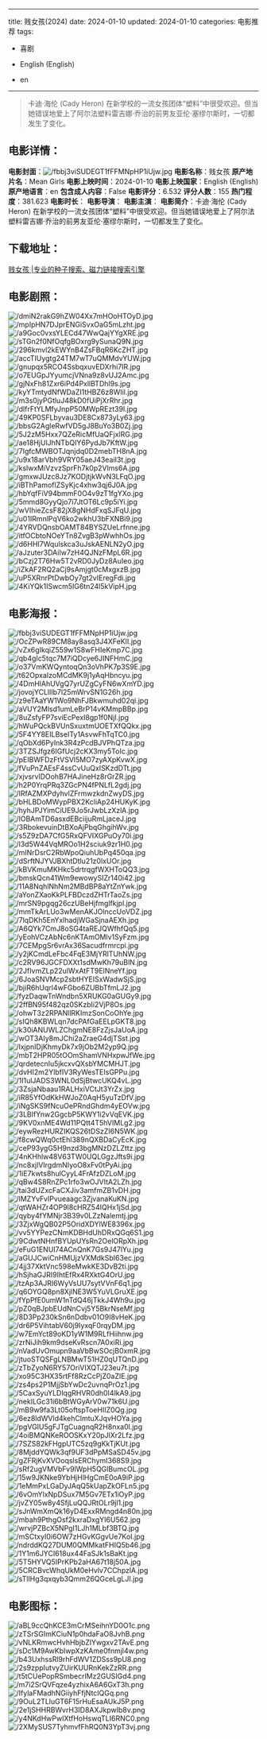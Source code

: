 
---
title: 贱女孩(2024)
date: 2024-01-10
updated: 2024-01-10
categories: 电影推荐
tags:
- 喜剧

- English (English)
- en
---


> 卡迪·海伦 (Cady Heron) 在新学校的一流女孩团体“塑料”中很受欢迎。但当她错误地爱上了阿尔法塑料雷吉娜·乔治的前男友亚伦·塞缪尔斯时，一切都发生了变化。

## **电影详情**：

**电影封面**：<img src="https://image.tmdb.org/t/p/w200/fbbj3viSUDEGT1fFFMNpHP1iUjw.jpg" alt="/fbbj3viSUDEGT1fFFMNpHP1iUjw.jpg" title="/fbbj3viSUDEGT1fFFMNpHP1iUjw.jpg">
**电影名称**：贱女孩
**原产地片名**：Mean Girls
**电影上映时间**：2024-01-10
**电影上映国家**：English (English)
**原产地语言**：en
**包含成人内容**：False
**电影评分**：6.532
**评分人数**：155
**热门程度**：381.623
**电影时长**：
**电影导演**：
**电影主演**：
**电影简介**：卡迪·海伦 (Cady Heron) 在新学校的一流女孩团体“塑料”中很受欢迎。但当她错误地爱上了阿尔法塑料雷吉娜·乔治的前男友亚伦·塞缪尔斯时，一切都发生了变化。

## **下载地址**：
[贱女孩 |专业的种子搜索、磁力链接搜索引擎](https://movie.amd794.com:2083/?search=Mean%20Girls&ordering=&mode=match_phrase&page_size=10&page=1)
 

## **电影剧照**：
<img src="https://image.tmdb.org/t/p/original/dmiN2rakG9hZW04Xx7mHOoHTOyD.jpg" alt="/dmiN2rakG9hZW04Xx7mHOoHTOyD.jpg" title="/dmiN2rakG9hZW04Xx7mHOoHTOyD.jpg"><img src="https://image.tmdb.org/t/p/original/mpIpHN7DJprENGiSvxOaG5mLzht.jpg" alt="/mpIpHN7DJprENGiSvxOaG5mLzht.jpg" title="/mpIpHN7DJprENGiSvxOaG5mLzht.jpg"><img src="https://image.tmdb.org/t/p/original/a9Goc0vxsYLECd47WwQajYYgXRE.jpg" alt="/a9Goc0vxsYLECd47WwQajYYgXRE.jpg" title="/a9Goc0vxsYLECd47WwQajYYgXRE.jpg"><img src="https://image.tmdb.org/t/p/original/sTGn2f0NfOqfgBOxrg9ySunaQ9N.jpg" alt="/sTGn2f0NfOqfgBOxrg9ySunaQ9N.jpg" title="/sTGn2f0NfOqfgBOxrg9ySunaQ9N.jpg"><img src="https://image.tmdb.org/t/p/original/296kmvl2kEWYnB4ZsFBqR6KcZHT.jpg" alt="/296kmvl2kEWYnB4ZsFBqR6KcZHT.jpg" title="/296kmvl2kEWYnB4ZsFBqR6KcZHT.jpg"><img src="https://image.tmdb.org/t/p/original/accTIUygtg24TM7wT7uQMMdvYUW.jpg" alt="/accTIUygtg24TM7wT7uQMMdvYUW.jpg" title="/accTIUygtg24TM7wT7uQMMdvYUW.jpg"><img src="https://image.tmdb.org/t/p/original/gnupqx5RCO4SsbqxuvEDXrhi7IR.jpg" alt="/gnupqx5RCO4SsbqxuvEDXrhi7IR.jpg" title="/gnupqx5RCO4SsbqxuvEDXrhi7IR.jpg"><img src="https://image.tmdb.org/t/p/original/o7EUGpJYyumcjVNna9z8vUJ2Amc.jpg" alt="/o7EUGpJYyumcjVNna9z8vUJ2Amc.jpg" title="/o7EUGpJYyumcjVNna9z8vUJ2Amc.jpg"><img src="https://image.tmdb.org/t/p/original/gjNxFh81Zxr6iPd4PxllBTDhl9s.jpg" alt="/gjNxFh81Zxr6iPd4PxllBTDhl9s.jpg" title="/gjNxFh81Zxr6iPd4PxllBTDhl9s.jpg"><img src="https://image.tmdb.org/t/p/original/kyYTmtydNfWDaZI1tHBZ6z8WIil.jpg" alt="/kyYTmtydNfWDaZI1tHBZ6z8WIil.jpg" title="/kyYTmtydNfWDaZI1tHBZ6z8WIil.jpg"><img src="https://image.tmdb.org/t/p/original/m3s0jyPGtluJ48kD0fUiPjXrRhr.jpg" alt="/m3s0jyPGtluJ48kD0fUiPjXrRhr.jpg" title="/m3s0jyPGtluJ48kD0fUiPjXrRhr.jpg"><img src="https://image.tmdb.org/t/p/original/dlfrFtYLMfyJnpP50MWpREzt39I.jpg" alt="/dlfrFtYLMfyJnpP50MWpREzt39I.jpg" title="/dlfrFtYLMfyJnpP50MWpREzt39I.jpg"><img src="https://image.tmdb.org/t/p/original/49KP0SFLbyvau3DE8Cx873yLy63.jpg" alt="/49KP0SFLbyvau3DE8Cx873yLy63.jpg" title="/49KP0SFLbyvau3DE8Cx873yLy63.jpg"><img src="https://image.tmdb.org/t/p/original/bbsG2AgleRwfVD5gJ8BuYo3B0Zj.jpg" alt="/bbsG2AgleRwfVD5gJ8BuYo3B0Zj.jpg" title="/bbsG2AgleRwfVD5gJ8BuYo3B0Zj.jpg"><img src="https://image.tmdb.org/t/p/original/5J2zM5Hxx7QZeRicMfUaQFjxlRG.jpg" alt="/5J2zM5Hxx7QZeRicMfUaQFjxlRG.jpg" title="/5J2zM5Hxx7QZeRicMfUaQFjxlRG.jpg"><img src="https://image.tmdb.org/t/p/original/ae18HjUlJhNTbQIY6PydJb7KftW.jpg" alt="/ae18HjUlJhNTbQIY6PydJb7KftW.jpg" title="/ae18HjUlJhNTbQIY6PydJb7KftW.jpg"><img src="https://image.tmdb.org/t/p/original/7IgfcMWBOTJqnjdq0D2mebTH8nA.jpg" alt="/7IgfcMWBOTJqnjdq0D2mebTH8nA.jpg" title="/7IgfcMWBOTJqnjdq0D2mebTH8nA.jpg"><img src="https://image.tmdb.org/t/p/original/u9x18arVbh9VRY05aeJ43eaiI3t.jpg" alt="/u9x18arVbh9VRY05aeJ43eaiI3t.jpg" title="/u9x18arVbh9VRY05aeJ43eaiI3t.jpg"><img src="https://image.tmdb.org/t/p/original/kslwxMiVzvzSprFh7k0p2Vlms6A.jpg" alt="/kslwxMiVzvzSprFh7k0p2Vlms6A.jpg" title="/kslwxMiVzvzSprFh7k0p2Vlms6A.jpg"><img src="https://image.tmdb.org/t/p/original/gmxwJUzc8Jz7KODjtjkWvN3LFqO.jpg" alt="/gmxwJUzc8Jz7KODjtjkWvN3LFqO.jpg" title="/gmxwJUzc8Jz7KODjtjkWvN3LFqO.jpg"><img src="https://image.tmdb.org/t/p/original/iBThPamoflZSyKjc4xhw3qj6J0A.jpg" alt="/iBThPamoflZSyKjc4xhw3qj6J0A.jpg" title="/iBThPamoflZSyKjc4xhw3qj6J0A.jpg"><img src="https://image.tmdb.org/t/p/original/hbYqfFiV94bmmF0O4v9zT1fgYXo.jpg" alt="/hbYqfFiV94bmmF0O4v9zT1fgYXo.jpg" title="/hbYqfFiV94bmmF0O4v9zT1fgYXo.jpg"><img src="https://image.tmdb.org/t/p/original/5mmd8GyyQjo7i7JtOT6Lc9p5iYi.jpg" alt="/5mmd8GyyQjo7i7JtOT6Lc9p5iYi.jpg" title="/5mmd8GyyQjo7i7JtOT6Lc9p5iYi.jpg"><img src="https://image.tmdb.org/t/p/original/wVIhieZcsF82jX8gNHdFxqSJFqU.jpg" alt="/wVIhieZcsF82jX8gNHdFxqSJFqU.jpg" title="/wVIhieZcsF82jX8gNHdFxqSJFqU.jpg"><img src="https://image.tmdb.org/t/p/original/u01IRmnlPqV6ko2wkhU3bFXNBi9.jpg" alt="/u01IRmnlPqV6ko2wkhU3bFXNBi9.jpg" title="/u01IRmnlPqV6ko2wkhU3bFXNBi9.jpg"><img src="https://image.tmdb.org/t/p/original/4YRVDQnsbOAMT84BYSZUeLrfnne.jpg" alt="/4YRVDQnsbOAMT84BYSZUeLrfnne.jpg" title="/4YRVDQnsbOAMT84BYSZUeLrfnne.jpg"><img src="https://image.tmdb.org/t/p/original/itfOCbtoNOeYTn8ZvgB3pWwhhOs.jpg" alt="/itfOCbtoNOeYTn8ZvgB3pWwhhOs.jpg" title="/itfOCbtoNOeYTn8ZvgB3pWwhhOs.jpg"><img src="https://image.tmdb.org/t/p/original/d6HHI7Wqulskca3uJskAENLN2yO.jpg" alt="/d6HHI7Wqulskca3uJskAENLN2yO.jpg" title="/d6HHI7Wqulskca3uJskAENLN2yO.jpg"><img src="https://image.tmdb.org/t/p/original/aJzuter3DAiIw7zH4QJNzFMpL6R.jpg" alt="/aJzuter3DAiIw7zH4QJNzFMpL6R.jpg" title="/aJzuter3DAiIw7zH4QJNzFMpL6R.jpg"><img src="https://image.tmdb.org/t/p/original/bCzj2T76Hw5T2vRD0JyDz8AuIeo.jpg" alt="/bCzj2T76Hw5T2vRD0JyDz8AuIeo.jpg" title="/bCzj2T76Hw5T2vRD0JyDz8AuIeo.jpg"><img src="https://image.tmdb.org/t/p/original/iZkAF2RQ2aCj9sAmjgt0cMxgxzB.jpg" alt="/iZkAF2RQ2aCj9sAmjgt0cMxgxzB.jpg" title="/iZkAF2RQ2aCj9sAmjgt0cMxgxzB.jpg"><img src="https://image.tmdb.org/t/p/original/uP5XRnrPtDwbOy7gt2vIEregFdi.jpg" alt="/uP5XRnrPtDwbOy7gt2vIEregFdi.jpg" title="/uP5XRnrPtDwbOy7gt2vIEregFdi.jpg"><img src="https://image.tmdb.org/t/p/original/4KiYQk1ISwcm5IG6tn24l5kVipH.jpg" alt="/4KiYQk1ISwcm5IG6tn24l5kVipH.jpg" title="/4KiYQk1ISwcm5IG6tn24l5kVipH.jpg">

## **电影海报**：
<img src="https://image.tmdb.org/t/p/original/fbbj3viSUDEGT1fFFMNpHP1iUjw.jpg" alt="/fbbj3viSUDEGT1fFFMNpHP1iUjw.jpg" title="/fbbj3viSUDEGT1fFFMNpHP1iUjw.jpg"><img src="https://image.tmdb.org/t/p/original/OcZPwR89CM8ay8asq3J4XFeKII.jpg" alt="/OcZPwR89CM8ay8asq3J4XFeKII.jpg" title="/OcZPwR89CM8ay8asq3J4XFeKII.jpg"><img src="https://image.tmdb.org/t/p/original/vZx6gIkqiZ559w1S8wFHIeKmp7C.jpg" alt="/vZx6gIkqiZ559w1S8wFHIeKmp7C.jpg" title="/vZx6gIkqiZ559w1S8wFHIeKmp7C.jpg"><img src="https://image.tmdb.org/t/p/original/qb4gIc5tqc7M7iQDcye6JINFHmC.jpg" alt="/qb4gIc5tqc7M7iQDcye6JINFHmC.jpg" title="/qb4gIc5tqc7M7iQDcye6JINFHmC.jpg"><img src="https://image.tmdb.org/t/p/original/o37VmKWQyntoqQn3oVhPK7p3S9E.jpg" alt="/o37VmKWQyntoqQn3oVhPK7p3S9E.jpg" title="/o37VmKWQyntoqQn3oVhPK7p3S9E.jpg"><img src="https://image.tmdb.org/t/p/original/t62OpxaIzoMCdMK9j1yAqHbncyu.jpg" alt="/t62OpxaIzoMCdMK9j1yAqHbncyu.jpg" title="/t62OpxaIzoMCdMK9j1yAqHbncyu.jpg"><img src="https://image.tmdb.org/t/p/original/4DmHlAhUVgQ7yrUZgCyFN6wXmYD.jpg" alt="/4DmHlAhUVgQ7yrUZgCyFN6wXmYD.jpg" title="/4DmHlAhUVgQ7yrUZgCyFN6wXmYD.jpg"><img src="https://image.tmdb.org/t/p/original/jovojYCLllIb7l25mWrvSN1G26h.jpg" alt="/jovojYCLllIb7l25mWrvSN1G26h.jpg" title="/jovojYCLllIb7l25mWrvSN1G26h.jpg"><img src="https://image.tmdb.org/t/p/original/z9eTAaYW1Wo9NhFJBkwmuhd02qi.jpg" alt="/z9eTAaYW1Wo9NhFJBkwmuhd02qi.jpg" title="/z9eTAaYW1Wo9NhFJBkwmuhd02qi.jpg"><img src="https://image.tmdb.org/t/p/original/aVUY2Mlsd1umLeBrP14vKMmpBBp.jpg" alt="/aVUY2Mlsd1umLeBrP14vKMmpBBp.jpg" title="/aVUY2Mlsd1umLeBrP14vKMmpBBp.jpg"><img src="https://image.tmdb.org/t/p/original/8uZsfyFP7sviEcPexI8gp1f0NjI.jpg" alt="/8uZsfyFP7sviEcPexI8gp1f0NjI.jpg" title="/8uZsfyFP7sviEcPexI8gp1f0NjI.jpg"><img src="https://image.tmdb.org/t/p/original/hWuPQckBVUnSxuxtmUOETXfQQkx.jpg" alt="/hWuPQckBVUnSxuxtmUOETXfQQkx.jpg" title="/hWuPQckBVUnSxuxtmUOETXfQQkx.jpg"><img src="https://image.tmdb.org/t/p/original/5F4YY8EILBseITy1AsvwFhTqTC0.jpg" alt="/5F4YY8EILBseITy1AsvwFhTqTC0.jpg" title="/5F4YY8EILBseITy1AsvwFhTqTC0.jpg"><img src="https://image.tmdb.org/t/p/original/qObXd6PyInk3R4zPcdBJVPhQTza.jpg" alt="/qObXd6PyInk3R4zPcdBJVPhQTza.jpg" title="/qObXd6PyInk3R4zPcdBJVPhQTza.jpg"><img src="https://image.tmdb.org/t/p/original/3TZSJfgz6IGfUcj2cKX3my5ToIc.jpg" alt="/3TZSJfgz6IGfUcj2cKX3my5ToIc.jpg" title="/3TZSJfgz6IGfUcj2cKX3my5ToIc.jpg"><img src="https://image.tmdb.org/t/p/original/pEIBWFDzFtVSVl5MO7zyAXpKvwX.jpg" alt="/pEIBWFDzFtVSVl5MO7zyAXpKvwX.jpg" title="/pEIBWFDzFtVSVl5MO7zyAXpKvwX.jpg"><img src="https://image.tmdb.org/t/p/original/fVuPnZAEsF4ssCvUuQxISKzdDTt.jpg" alt="/fVuPnZAEsF4ssCvUuQxISKzdDTt.jpg" title="/fVuPnZAEsF4ssCvUuQxISKzdDTt.jpg"><img src="https://image.tmdb.org/t/p/original/xjvsrvlDOohB7HAJineHz8rGrZR.jpg" alt="/xjvsrvlDOohB7HAJineHz8rGrZR.jpg" title="/xjvsrvlDOohB7HAJineHz8rGrZR.jpg"><img src="https://image.tmdb.org/t/p/original/h2P0YrqPRq3ZGcPN4fPNLfL2gdj.jpg" alt="/h2P0YrqPRq3ZGcPN4fPNLfL2gdj.jpg" title="/h2P0YrqPRq3ZGcPN4fPNLfL2gdj.jpg"><img src="https://image.tmdb.org/t/p/original/lRfAZMXPdyhvlZFrmwzkdnZwyDS.jpg" alt="/lRfAZMXPdyhvlZFrmwzkdnZwyDS.jpg" title="/lRfAZMXPdyhvlZFrmwzkdnZwyDS.jpg"><img src="https://image.tmdb.org/t/p/original/bHLBDoMWypPBX2KcliAp24HUKyK.jpg" alt="/bHLBDoMWypPBX2KcliAp24HUKyK.jpg" title="/bHLBDoMWypPBX2KcliAp24HUKyK.jpg"><img src="https://image.tmdb.org/t/p/original/hyhJPJYimCiUE9Jo5rJwbLzXzlA.jpg" alt="/hyhJPJYimCiUE9Jo5rJwbLzXzlA.jpg" title="/hyhJPJYimCiUE9Jo5rJwbLzXzlA.jpg"><img src="https://image.tmdb.org/t/p/original/lOBAmTD6asxdEBciijuRmLjaceJ.jpg" alt="/lOBAmTD6asxdEBciijuRmLjaceJ.jpg" title="/lOBAmTD6asxdEBciijuRmLjaceJ.jpg"><img src="https://image.tmdb.org/t/p/original/3RbokevuinDtBXoAjPbqGhgihWv.jpg" alt="/3RbokevuinDtBXoAjPbqGhgihWv.jpg" title="/3RbokevuinDtBXoAjPbqGhgihWv.jpg"><img src="https://image.tmdb.org/t/p/original/s5Z9zDA7CfG5RxQFVIXGPuOy70i.jpg" alt="/s5Z9zDA7CfG5RxQFVIXGPuOy70i.jpg" title="/s5Z9zDA7CfG5RxQFVIXGPuOy70i.jpg"><img src="https://image.tmdb.org/t/p/original/l3d5W44VqMROo1H2sciuk9zr1H0.jpg" alt="/l3d5W44VqMROo1H2sciuk9zr1H0.jpg" title="/l3d5W44VqMROo1H2sciuk9zr1H0.jpg"><img src="https://image.tmdb.org/t/p/original/mINrDsrC2RbWpoQiuhUbPq450qa.jpg" alt="/mINrDsrC2RbWpoQiuhUbPq450qa.jpg" title="/mINrDsrC2RbWpoQiuhUbPq450qa.jpg"><img src="https://image.tmdb.org/t/p/original/dSrftNJYVJBXhtDtlu21z0lxUOr.jpg" alt="/dSrftNJYVJBXhtDtlu21z0lxUOr.jpg" title="/dSrftNJYVJBXhtDtlu21z0lxUOr.jpg"><img src="https://image.tmdb.org/t/p/original/kBVKmuMKHkc5drtrqgfWXHToQQ3.jpg" alt="/kBVKmuMKHkc5drtrqgfWXHToQQ3.jpg" title="/kBVKmuMKHkc5drtrqgfWXHToQQ3.jpg"><img src="https://image.tmdb.org/t/p/original/bmskQcn41Wm9ewowySIZr140i42.jpg" alt="/bmskQcn41Wm9ewowySIZr140i42.jpg" title="/bmskQcn41Wm9ewowySIZr140i42.jpg"><img src="https://image.tmdb.org/t/p/original/11A8NqhlNhNm2MBdBP8aYtZnYwk.jpg" alt="/11A8NqhlNhNm2MBdBP8aYtZnYwk.jpg" title="/11A8NqhlNhNm2MBdBP8aYtZnYwk.jpg"><img src="https://image.tmdb.org/t/p/original/aYonZXaoKkPLFBDczdZHTrTaoZs.jpg" alt="/aYonZXaoKkPLFBDczdZHTrTaoZs.jpg" title="/aYonZXaoKkPLFBDczdZHTrTaoZs.jpg"><img src="https://image.tmdb.org/t/p/original/mrSN9pgqg26czUBeHjfmglfkjpl.jpg" alt="/mrSN9pgqg26czUBeHjfmglfkjpl.jpg" title="/mrSN9pgqg26czUBeHjfmglfkjpl.jpg"><img src="https://image.tmdb.org/t/p/original/mmTkArLUo3wMenAKJOlnccUoVDZ.jpg" alt="/mmTkArLUo3wMenAKJOlnccUoVDZ.jpg" title="/mmTkArLUo3wMenAKJOlnccUoVDZ.jpg"><img src="https://image.tmdb.org/t/p/original/7lqDKh5EnYxlhadjWGaSjnaAEXh.jpg" alt="/7lqDKh5EnYxlhadjWGaSjnaAEXh.jpg" title="/7lqDKh5EnYxlhadjWGaSjnaAEXh.jpg"><img src="https://image.tmdb.org/t/p/original/A6QYk7CmJ8oSG4taREJQWfhfQq5.jpg" alt="/A6QYk7CmJ8oSG4taREJQWfhfQq5.jpg" title="/A6QYk7CmJ8oSG4taREJQWfhfQq5.jpg"><img src="https://image.tmdb.org/t/p/original/yEohVCzAbNc6nKTAmOMlv1SyFzm.jpg" alt="/yEohVCzAbNc6nKTAmOMlv1SyFzm.jpg" title="/yEohVCzAbNc6nKTAmOMlv1SyFzm.jpg"><img src="https://image.tmdb.org/t/p/original/7CEMpgSr6vrAx36Sacudfrmrcpi.jpg" alt="/7CEMpgSr6vrAx36Sacudfrmrcpi.jpg" title="/7CEMpgSr6vrAx36Sacudfrmrcpi.jpg"><img src="https://image.tmdb.org/t/p/original/y2jKCmdLeFbc4FqE3MjYRlTUhNW.jpg" alt="/y2jKCmdLeFbc4FqE3MjYRlTUhNW.jpg" title="/y2jKCmdLeFbc4FqE3MjYRlTUhNW.jpg"><img src="https://image.tmdb.org/t/p/original/c2RV96JGCFDXXt1sdMwKh79uBlN.jpg" alt="/c2RV96JGCFDXXt1sdMwKh79uBlN.jpg" title="/c2RV96JGCFDXXt1sdMwKh79uBlN.jpg"><img src="https://image.tmdb.org/t/p/original/2JfIvmZLp22ulWxAtFT9ElNneYf.jpg" alt="/2JfIvmZLp22ulWxAtFT9ElNneYf.jpg" title="/2JfIvmZLp22ulWxAtFT9ElNneYf.jpg"><img src="https://image.tmdb.org/t/p/original/6JoaSNVMcp2sbtHYEISxWadwSjS.jpg" alt="/6JoaSNVMcp2sbtHYEISxWadwSjS.jpg" title="/6JoaSNVMcp2sbtHYEISxWadwSjS.jpg"><img src="https://image.tmdb.org/t/p/original/bjiR6hUqrl4wFGbo6ZUBbTfmLJ2.jpg" alt="/bjiR6hUqrl4wFGbo6ZUBbTfmLJ2.jpg" title="/bjiR6hUqrl4wFGbo6ZUBbTfmLJ2.jpg"><img src="https://image.tmdb.org/t/p/original/fyzDaqwTnWndbn5XRUKG0aGUGy9.jpg" alt="/fyzDaqwTnWndbn5XRUKG0aGUGy9.jpg" title="/fyzDaqwTnWndbn5XRUKG0aGUGy9.jpg"><img src="https://image.tmdb.org/t/p/original/2ffBN95f482qz0SKzbIi2VjP8Os.jpg" alt="/2ffBN95f482qz0SKzbIi2VjP8Os.jpg" title="/2ffBN95f482qz0SKzbIi2VjP8Os.jpg"><img src="https://image.tmdb.org/t/p/original/ohwT3z2RPANllRKImzSonCoOhYe.jpg" alt="/ohwT3z2RPANllRKImzSonCoOhYe.jpg" title="/ohwT3z2RPANllRKImzSonCoOhYe.jpg"><img src="https://image.tmdb.org/t/p/original/sIQh8KBWLqn7dcPAfGaEELpGKT8.jpg" alt="/sIQh8KBWLqn7dcPAfGaEELpGKT8.jpg" title="/sIQh8KBWLqn7dcPAfGaEELpGKT8.jpg"><img src="https://image.tmdb.org/t/p/original/k30iANUWLZChgmNE8FzZjsJaUoA.jpg" alt="/k30iANUWLZChgmNE8FzZjsJaUoA.jpg" title="/k30iANUWLZChgmNE8FzZjsJaUoA.jpg"><img src="https://image.tmdb.org/t/p/original/wOT3AIy8mJChi2aZraeG4djTSst.jpg" alt="/wOT3AIy8mJChi2aZraeG4djTSst.jpg" title="/wOT3AIy8mJChi2aZraeG4djTSst.jpg"><img src="https://image.tmdb.org/t/p/original/lxjpnIDjKhmyDk7x9jOb2M2yp9Q.jpg" alt="/lxjpnIDjKhmyDk7x9jOb2M2yp9Q.jpg" title="/lxjpnIDjKhmyDk7x9jOb2M2yp9Q.jpg"><img src="https://image.tmdb.org/t/p/original/mbT2HPR05tOOmShamVNHxpwJfWe.jpg" alt="/mbT2HPR05tOOmShamVNHxpwJfWe.jpg" title="/mbT2HPR05tOOmShamVNHxpwJfWe.jpg"><img src="https://image.tmdb.org/t/p/original/qrdetecnIu5jkcxvQXsbYMCMHJT.jpg" alt="/qrdetecnIu5jkcxvQXsbYMCMHJT.jpg" title="/qrdetecnIu5jkcxvQXsbYMCMHJT.jpg"><img src="https://image.tmdb.org/t/p/original/dvHI2m2YlbfIV3RyWesTEIsGPPu.jpg" alt="/dvHI2m2YlbfIV3RyWesTEIsGPPu.jpg" title="/dvHI2m2YlbfIV3RyWesTEIsGPPu.jpg"><img src="https://image.tmdb.org/t/p/original/1I1ulJADS3WNL0dSjBtwcUKQ4vL.jpg" alt="/1I1ulJADS3WNL0dSjBtwcUKQ4vL.jpg" title="/1I1ulJADS3WNL0dSjBtwcUKQ4vL.jpg"><img src="https://image.tmdb.org/t/p/original/3ZsjaNbaau1RALHxiVCtJt3YrZx.jpg" alt="/3ZsjaNbaau1RALHxiVCtJt3YrZx.jpg" title="/3ZsjaNbaau1RALHxiVCtJt3YrZx.jpg"><img src="https://image.tmdb.org/t/p/original/iR85YfOdKkHWJoZ0AqH5yuTzDfV.jpg" alt="/iR85YfOdKkHWJoZ0AqH5yuTzDfV.jpg" title="/iR85YfOdKkHWJoZ0AqH5yuTzDfV.jpg"><img src="https://image.tmdb.org/t/p/original/iNgSKS9fNcuOePRndGhdm4yEOVw.jpg" alt="/iNgSKS9fNcuOePRndGhdm4yEOVw.jpg" title="/iNgSKS9fNcuOePRndGhdm4yEOVw.jpg"><img src="https://image.tmdb.org/t/p/original/3LBlfYnw2GgcbP5KWY1i2vVqEVK.jpg" alt="/3LBlfYnw2GgcbP5KWY1i2vVqEVK.jpg" title="/3LBlfYnw2GgcbP5KWY1i2vVqEVK.jpg"><img src="https://image.tmdb.org/t/p/original/9KV0xnME4Wd11PQtt4T5hVIMLg2.jpg" alt="/9KV0xnME4Wd11PQtt4T5hVIMLg2.jpg" title="/9KV0xnME4Wd11PQtt4T5hVIMLg2.jpg"><img src="https://image.tmdb.org/t/p/original/eywRezHURZIKQS26tDSzZI6N5WK.jpg" alt="/eywRezHURZIKQS26tDSzZI6N5WK.jpg" title="/eywRezHURZIKQS26tDSzZI6N5WK.jpg"><img src="https://image.tmdb.org/t/p/original/f8cwQWq0ctEhl389nQXBDaCyEcK.jpg" alt="/f8cwQWq0ctEhl389nQXBDaCyEcK.jpg" title="/f8cwQWq0ctEhl389nQXBDaCyEcK.jpg"><img src="https://image.tmdb.org/t/p/original/ceP93ygG5H9nzd3bgMNzDZLZttz.jpg" alt="/ceP93ygG5H9nzd3bgMNzDZLZttz.jpg" title="/ceP93ygG5H9nzd3bgMNzDZLZttz.jpg"><img src="https://image.tmdb.org/t/p/original/4nKHhlw48V63TW0UQLGgzJfts9i.jpg" alt="/4nKHhlw48V63TW0UQLGgzJfts9i.jpg" title="/4nKHhlw48V63TW0UQLGgzJfts9i.jpg"><img src="https://image.tmdb.org/t/p/original/nc8xjlVIrgdmNIyoO8xFv0tPyAi.jpg" alt="/nc8xjlVIrgdmNIyoO8xFv0tPyAi.jpg" title="/nc8xjlVIrgdmNIyoO8xFv0tPyAi.jpg"><img src="https://image.tmdb.org/t/p/original/1iE7kwts8hulCyyL4FrAfzDZLoM.jpg" alt="/1iE7kwts8hulCyyL4FrAfzDZLoM.jpg" title="/1iE7kwts8hulCyyL4FrAfzDZLoM.jpg"><img src="https://image.tmdb.org/t/p/original/qBw4S8RnZPc1rfo3wOJVItA2LZh.jpg" alt="/qBw4S8RnZPc1rfo3wOJVItA2LZh.jpg" title="/qBw4S8RnZPc1rfo3wOJVItA2LZh.jpg"><img src="https://image.tmdb.org/t/p/original/tai3dUZxcFaCXJiv3amfmZB1vDH.jpg" alt="/tai3dUZxcFaCXJiv3amfmZB1vDH.jpg" title="/tai3dUZxcFaCXJiv3amfmZB1vDH.jpg"><img src="https://image.tmdb.org/t/p/original/lMZYvFvIPvueaagc3ZjvanaKuKN.jpg" alt="/lMZYvFvIPvueaagc3ZjvanaKuKN.jpg" title="/lMZYvFvIPvueaagc3ZjvanaKuKN.jpg"><img src="https://image.tmdb.org/t/p/original/qtWAHZr4OP9l8cHRZ54IQHx1jSd.jpg" alt="/qtWAHZr4OP9l8cHRZ54IQHx1jSd.jpg" title="/qtWAHZr4OP9l8cHRZ54IQHx1jSd.jpg"><img src="https://image.tmdb.org/t/p/original/qyby4fYMNjr3B39v0LZzNalemtj.jpg" alt="/qyby4fYMNjr3B39v0LZzNalemtj.jpg" title="/qyby4fYMNjr3B39v0LZzNalemtj.jpg"><img src="https://image.tmdb.org/t/p/original/3ZjxWgQB02P5OridXDYlWE8396x.jpg" alt="/3ZjxWgQB02P5OridXDYlWE8396x.jpg" title="/3ZjxWgQB02P5OridXDYlWE8396x.jpg"><img src="https://image.tmdb.org/t/p/original/vv5YYPezCNmKDBHdUhDRxQGq6S1.jpg" alt="/vv5YYPezCNmKDBHdUhDRxQGq6S1.jpg" title="/vv5YYPezCNmKDBHdUhDRxQGq6S1.jpg"><img src="https://image.tmdb.org/t/p/original/9CdwtNHnfBYUpUYsRn2OelORpXh.jpg" alt="/9CdwtNHnfBYUpUYsRn2OelORpXh.jpg" title="/9CdwtNHnfBYUpUYsRn2OelORpXh.jpg"><img src="https://image.tmdb.org/t/p/original/eFuG1ENUI74ACnQnK7Gs9J47lYu.jpg" alt="/eFuG1ENUI74ACnQnK7Gs9J47lYu.jpg" title="/eFuG1ENUI74ACnQnK7Gs9J47lYu.jpg"><img src="https://image.tmdb.org/t/p/original/aGUJCwiCnHMUjzVXMdkSbI63ec.jpg" alt="/aGUJCwiCnHMUjzVXMdkSbI63ec.jpg" title="/aGUJCwiCnHMUjzVXMdkSbI63ec.jpg"><img src="https://image.tmdb.org/t/p/original/4jj37XktVnc598eMwkKE3DvB2ti.jpg" alt="/4jj37XktVnc598eMwkKE3DvB2ti.jpg" title="/4jj37XktVnc598eMwkKE3DvB2ti.jpg"><img src="https://image.tmdb.org/t/p/original/hSjhaGJRI9IhtEfRx4RXktG4OrU.jpg" alt="/hSjhaGJRI9IhtEfRx4RXktG4OrU.jpg" title="/hSjhaGJRI9IhtEfRx4RXktG4OrU.jpg"><img src="https://image.tmdb.org/t/p/original/tzAp3AJRI6WyVsUU7sytVVnF6q1.jpg" alt="/tzAp3AJRI6WyVsUU7sytVVnF6q1.jpg" title="/tzAp3AJRI6WyVsUU7sytVVnF6q1.jpg"><img src="https://image.tmdb.org/t/p/original/q6OYGQ8pn8XjlNE3W5YuVLGruXE.jpg" alt="/q6OYGQ8pn8XjlNE3W5YuVLGruXE.jpg" title="/q6OYGQ8pn8XjlNE3W5YuVLGruXE.jpg"><img src="https://image.tmdb.org/t/p/original/fYpPfE0umW1nTdQ46jTkkJ4Wh9u.jpg" alt="/fYpPfE0umW1nTdQ46jTkkJ4Wh9u.jpg" title="/fYpPfE0umW1nTdQ46jTkkJ4Wh9u.jpg"><img src="https://image.tmdb.org/t/p/original/pZ0qBJpbEUdNnCvj5Y5BkrNseMf.jpg" alt="/pZ0qBJpbEUdNnCvj5Y5BkrNseMf.jpg" title="/pZ0qBJpbEUdNnCvj5Y5BkrNseMf.jpg"><img src="https://image.tmdb.org/t/p/original/8D3Pp230kSn6nDdbv01O9I8vHeK.jpg" alt="/8D3Pp230kSn6nDdbv01O9I8vHeK.jpg" title="/8D3Pp230kSn6nDdbv01O9I8vHeK.jpg"><img src="https://image.tmdb.org/t/p/original/dr6P5VihtabV60j9IyxqF0rqyDM.jpg" alt="/dr6P5VihtabV60j9IyxqF0rqyDM.jpg" title="/dr6P5VihtabV60j9IyxqF0rqyDM.jpg"><img src="https://image.tmdb.org/t/p/original/w7EmYct89oKD1yW1M9RLfHiihnw.jpg" alt="/w7EmYct89oKD1yW1M9RLfHiihnw.jpg" title="/w7EmYct89oKD1yW1M9RLfHiihnw.jpg"><img src="https://image.tmdb.org/t/p/original/zrNiJih9km9dseKvRscn7A0xiRi.jpg" alt="/zrNiJih9km9dseKvRscn7A0xiRi.jpg" title="/zrNiJih9km9dseKvRscn7A0xiRi.jpg"><img src="https://image.tmdb.org/t/p/original/nVadUvOmupn9aaVbBwSOcjB0xmR.jpg" alt="/nVadUvOmupn9aaVbBwSOcjB0xmR.jpg" title="/nVadUvOmupn9aaVbBwSOcjB0xmR.jpg"><img src="https://image.tmdb.org/t/p/original/jtuoSTQSFgLNBMwT51HZ0qUTQnD.jpg" alt="/jtuoSTQSFgLNBMwT51HZ0qUTQnD.jpg" title="/jtuoSTQSFgLNBMwT51HZ0qUTQnD.jpg"><img src="https://image.tmdb.org/t/p/original/zTbZyoN6RY57OriVIXQTJ23eu7t.jpg" alt="/zTbZyoN6RY57OriVIXQTJ23eu7t.jpg" title="/zTbZyoN6RY57OriVIXQTJ23eu7t.jpg"><img src="https://image.tmdb.org/t/p/original/xo95C3HX35rtFf8RzCcPjZ0aZIE.jpg" alt="/xo95C3HX35rtFf8RzCcPjZ0aZIE.jpg" title="/xo95C3HX35rtFf8RzCcPjZ0aZIE.jpg"><img src="https://image.tmdb.org/t/p/original/zs4ps2P1MjjSbYwDc2uvnqPrOz1.jpg" alt="/zs4ps2P1MjjSbYwDc2uvnqPrOz1.jpg" title="/zs4ps2P1MjjSbYwDc2uvnqPrOz1.jpg"><img src="https://image.tmdb.org/t/p/original/5CaxSyuYLDlqgRHVR0dh0I4lkA9.jpg" alt="/5CaxSyuYLDlqgRHVR0dh0I4lkA9.jpg" title="/5CaxSyuYLDlqgRHVR0dh0I4lkA9.jpg"><img src="https://image.tmdb.org/t/p/original/nekILGc31i6bBtWGyArV0w71k6U.jpg" alt="/nekILGc31i6bBtWGyArV0w71k6U.jpg" title="/nekILGc31i6bBtWGyArV0w71k6U.jpg"><img src="https://image.tmdb.org/t/p/original/mB9w9fa3Lt05oftspToeHIIZ0Qg.jpg" alt="/mB9w9fa3Lt05oftspToeHIIZ0Qg.jpg" title="/mB9w9fa3Lt05oftspToeHIIZ0Qg.jpg"><img src="https://image.tmdb.org/t/p/original/6ez8ldWVld4kehClmtuXJqvHOYa.jpg" alt="/6ez8ldWVld4kehClmtuXJqvHOYa.jpg" title="/6ez8ldWVld4kehClmtuXJqvHOYa.jpg"><img src="https://image.tmdb.org/t/p/original/pgVGIU5gFJTgCuagnqR2H8nxa0l.jpg" alt="/pgVGIU5gFJTgCuagnqR2H8nxa0l.jpg" title="/pgVGIU5gFJTgCuagnqR2H8nxa0l.jpg"><img src="https://image.tmdb.org/t/p/original/4oiBMQNKeROOSKxY20pJlXr2Lfz.jpg" alt="/4oiBMQNKeROOSKxY20pJlXr2Lfz.jpg" title="/4oiBMQNKeROOSKxY20pJlXr2Lfz.jpg"><img src="https://image.tmdb.org/t/p/original/7SZS82kFHgpUTC5zq9gKkTjKUt.jpg" alt="/7SZS82kFHgpUTC5zq9gKkTjKUt.jpg" title="/7SZS82kFHgpUTC5zq9gKkTjKUt.jpg"><img src="https://image.tmdb.org/t/p/original/8MjddYQWk3qf9UF3dPpMSaSD45v.jpg" alt="/8MjddYQWk3qf9UF3dPpMSaSD45v.jpg" title="/8MjddYQWk3qf9UF3dPpMSaSD45v.jpg"><img src="https://image.tmdb.org/t/p/original/gZFRjKvXVOoqslsERChymI368S9.jpg" alt="/gZFRjKvXVOoqslsERChymI368S9.jpg" title="/gZFRjKvXVOoqslsERChymI368S9.jpg"><img src="https://image.tmdb.org/t/p/original/sRf2ugVMVbFv9lWpH5QGlBumcOL.jpg" alt="/sRf2ugVMVbFv9lWpH5QGlBumcOL.jpg" title="/sRf2ugVMVbFv9lWpH5QGlBumcOL.jpg"><img src="https://image.tmdb.org/t/p/original/15w9JKNke9YbHjHlHgCmE0oA9iP.jpg" alt="/15w9JKNke9YbHjHlHgCmE0oA9iP.jpg" title="/15w9JKNke9YbHjHlHgCmE0oA9iP.jpg"><img src="https://image.tmdb.org/t/p/original/1eMmPxLGaDyJAqQ5kUapZkOFLn5.jpg" alt="/1eMmPxLGaDyJAqQ5kUapZkOFLn5.jpg" title="/1eMmPxLGaDyJAqQ5kUapZkOFLn5.jpg"><img src="https://image.tmdb.org/t/p/original/6vOmYlxNpDSux7M5Gv7ETx1iOyP.jpg" alt="/6vOmYlxNpDSux7M5Gv7ETx1iOyP.jpg" title="/6vOmYlxNpDSux7M5Gv7ETx1iOyP.jpg"><img src="https://image.tmdb.org/t/p/original/jvZY05w8y4SfjLuQQJRtOLr9jl1.jpg" alt="/jvZY05w8y4SfjLuQQJRtOLr9jl1.jpg" title="/jvZY05w8y4SfjLuQQJRtOLr9jl1.jpg"><img src="https://image.tmdb.org/t/p/original/sJnWmXmQk16yD4ExxRMngd4n80n.jpg" alt="/sJnWmXmQk16yD4ExxRMngd4n80n.jpg" title="/sJnWmXmQk16yD4ExxRMngd4n80n.jpg"><img src="https://image.tmdb.org/t/p/original/mbah9PthgOsf2kxraDxgYI6U562.jpg" alt="/mbah9PthgOsf2kxraDxgYI6U562.jpg" title="/mbah9PthgOsf2kxraDxgYI6U562.jpg"><img src="https://image.tmdb.org/t/p/original/wrvjPZBcX5NPgI1LJh1MLbf3BTQ.jpg" alt="/wrvjPZBcX5NPgI1LJh1MLbf3BTQ.jpg" title="/wrvjPZBcX5NPgI1LJh1MLbf3BTQ.jpg"><img src="https://image.tmdb.org/t/p/original/mSCtxyI0i6OW7zHGvKGgvUe7KoI.jpg" alt="/mSCtxyI0i6OW7zHGvKGgvUe7KoI.jpg" title="/mSCtxyI0i6OW7zHGvKGgvUe7KoI.jpg"><img src="https://image.tmdb.org/t/p/original/ndrddKQ27DUM0QMMkatFHIQ5b46.jpg" alt="/ndrddKQ27DUM0QMMkatFHIQ5b46.jpg" title="/ndrddKQ27DUM0QMMkatFHIQ5b46.jpg"><img src="https://image.tmdb.org/t/p/original/1Y1m6JYCI618ux44FaSJk1sBaKt.jpg" alt="/1Y1m6JYCI618ux44FaSJk1sBaKt.jpg" title="/1Y1m6JYCI618ux44FaSJk1sBaKt.jpg"><img src="https://image.tmdb.org/t/p/original/5T5HYVQ5IPrKPb2aHA67t18j50A.jpg" alt="/5T5HYVQ5IPrKPb2aHA67t18j50A.jpg" title="/5T5HYVQ5IPrKPb2aHA67t18j50A.jpg"><img src="https://image.tmdb.org/t/p/original/5CRCBvcWhqUkM0eHvlv7CChpzlA.jpg" alt="/5CRCBvcWhqUkM0eHvlv7CChpzlA.jpg" title="/5CRCBvcWhqUkM0eHvlv7CChpzlA.jpg"><img src="https://image.tmdb.org/t/p/original/sTlIHg3qxqyb3Qmm26QGceLgLJI.jpg" alt="/sTlIHg3qxqyb3Qmm26QGceLgLJI.jpg" title="/sTlIHg3qxqyb3Qmm26QGceLgLJI.jpg">

## **电影图标**：
<img src="https://image.tmdb.org/t/p/original/aBL9ccQhKCE3mCrMSeihnYD0O1c.png" alt="/aBL9ccQhKCE3mCrMSeihnYD0O1c.png" title="/aBL9ccQhKCE3mCrMSeihnYD0O1c.png"><img src="https://image.tmdb.org/t/p/original/zTSrSGImKCiuN1p0hdaFaO8JvhB.png" alt="/zTSrSGImKCiuN1p0hdaFaO8JvhB.png" title="/zTSrSGImKCiuN1p0hdaFaO8JvhB.png"><img src="https://image.tmdb.org/t/p/original/vNLKRmwcHvhHbjbZlYwgxv2TAvE.png" alt="/vNLKRmwcHvhHbjbZlYwgxv2TAvE.png" title="/vNLKRmwcHvhHbjbZlYwgxv2TAvE.png"><img src="https://image.tmdb.org/t/p/original/sDc1M9AwKbIwpXzKAme0fnmjl4w.png" alt="/sDc1M9AwKbIwpXzKAme0fnmjl4w.png" title="/sDc1M9AwKbIwpXzKAme0fnmjl4w.png"><img src="https://image.tmdb.org/t/p/original/b43UxhssRl9rhFdWV1ZDSss9pU8.png" alt="/b43UxhssRl9rhFdWV1ZDSss9pU8.png" title="/b43UxhssRl9rhFdWV1ZDSss9pU8.png"><img src="https://image.tmdb.org/t/p/original/2s9zppIutvyZUirKUURnKekZzRR.png" alt="/2s9zppIutvyZUirKUURnKekZzRR.png" title="/2s9zppIutvyZUirKUURnKekZzRR.png"><img src="https://image.tmdb.org/t/p/original/t5tCUePopRSmbecrlMz2GUSIGd4.png" alt="/t5tCUePopRSmbecrlMz2GUSIGd4.png" title="/t5tCUePopRSmbecrlMz2GUSIGd4.png"><img src="https://image.tmdb.org/t/p/original/m7i2SrQVFqze4yzhixA6A6GxT3h.png" alt="/m7i2SrQVFqze4yzhixA6A6GxT3h.png" title="/m7i2SrQVFqze4yzhixA6A6GxT3h.png"><img src="https://image.tmdb.org/t/p/original/IfylaFMadhNGiiyhFfjNtcIQGq.png" alt="/IfylaFMadhNGiiyhFfjNtcIQGq.png" title="/IfylaFMadhNGiiyhFfjNtcIQGq.png"><img src="https://image.tmdb.org/t/p/original/9OuL2TLluGT6F15rHuEsaAUkJ5P.png" alt="/9OuL2TLluGT6F15rHuEsaAUkJ5P.png" title="/9OuL2TLluGT6F15rHuEsaAUkJ5P.png"><img src="https://image.tmdb.org/t/p/original/2e1jSHHRBWvrH3ID8AXJkpwIb8v.png" alt="/2e1jSHHRBWvrH3ID8AXJkpwIb8v.png" title="/2e1jSHHRBWvrH3ID8AXJkpwIb8v.png"><img src="https://image.tmdb.org/t/p/original/y4NKdHwPwIXtfHoHswqTLI6RNC0.png" alt="/y4NKdHwPwIXtfHoHswqTLI6RNC0.png" title="/y4NKdHwPwIXtfHoHswqTLI6RNC0.png"><img src="https://image.tmdb.org/t/p/original/2XMySUS7TyhmvfFhRQ0N3YpT3vj.png" alt="/2XMySUS7TyhmvfFhRQ0N3YpT3vj.png" title="/2XMySUS7TyhmvfFhRQ0N3YpT3vj.png">
